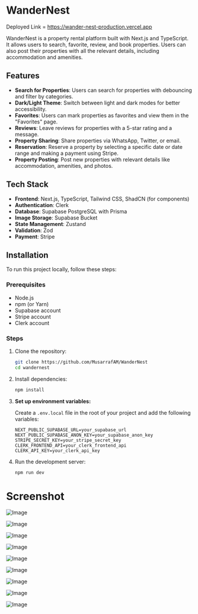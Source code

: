 # WanderNest

Deployed Link = https://wander-nest-production.vercel.app

WanderNest is a property rental platform built with Next.js and TypeScript. It allows users to search, favorite, review, and book properties. Users can also post their properties with all the relevant details, including accommodation and amenities.

## Features

- **Search for Properties**: Users can search for properties with debouncing and filter by categories.
- **Dark/Light Theme**: Switch between light and dark modes for better accessibility.
- **Favorites**: Users can mark properties as favorites and view them in the "Favorites" page.
- **Reviews**: Leave reviews for properties with a 5-star rating and a message.
- **Property Sharing**: Share properties via WhatsApp, Twitter, or email.
- **Reservation**: Reserve a property by selecting a specific date or date range and making a payment using Stripe.
- **Property Posting**: Post new properties with relevant details like accommodation, amenities, and photos.
  
## Tech Stack

- **Frontend**: Next.js, TypeScript, Tailwind CSS, ShadCN (for components)
- **Authentication**: Clerk
- **Database**: Supabase PostgreSQL with Prisma
- **Image Storage**: Supabase Bucket
- **State Management**: Zustand
- **Validation**: Zod
- **Payment**: Stripe

## Installation

To run this project locally, follow these steps:

### Prerequisites

- Node.js
- npm (or Yarn)
- Supabase account
- Stripe account
- Clerk account

### Steps

1.  Clone the repository:

    ```bash
    git clone https://github.com/MusarrafAM/WanderNest
    cd wandernest
    ```

2.  Install dependencies:

    ```bash
    npm install
    ```

3.  **Set up environment variables:**

    Create a `.env.local` file in the root of your project and add the following variables:

    ```env
    NEXT_PUBLIC_SUPABASE_URL=your_supabase_url
    NEXT_PUBLIC_SUPABASE_ANON_KEY=your_supabase_anon_key
    STRIPE_SECRET_KEY=your_stripe_secret_key
    CLERK_FRONTEND_API=your_clerk_frontend_api
    CLERK_API_KEY=your_clerk_api_key
    ```

4.  Run the development server:

    ```bash
    npm run dev
    ```

# Screenshot
![Image](https://github.com/user-attachments/assets/d2365247-0f03-4f1c-9242-cd10bf72e8ed)

![Image](https://github.com/user-attachments/assets/a6900413-26e3-4ae5-8eeb-87fad752a166)

![Image](https://github.com/user-attachments/assets/9681989b-9162-4c52-81d2-f6ffff2f0c95)

![Image](https://github.com/user-attachments/assets/e6d2853a-e0b5-4fd7-a420-787e6b0a4a2c)

![Image](https://github.com/user-attachments/assets/288c51f9-f882-4ac0-8118-9eee52acc7bf)

![Image](https://github.com/user-attachments/assets/c600ff9b-13d3-437b-844a-c8e9ac9c3a87)

![Image](https://github.com/user-attachments/assets/3095425e-18d4-4b6d-859f-25aa62e4f034)

![Image](https://github.com/user-attachments/assets/5be8f998-59e8-42e3-bf2c-6094a73b4d01)

![Image](https://github.com/user-attachments/assets/bb02c5a3-92c3-4e0b-8a78-f66b10148e06)

